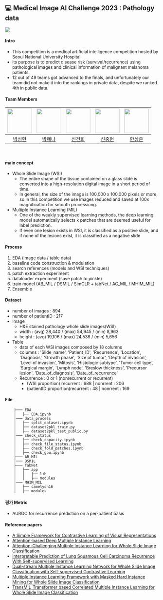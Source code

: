 ## 💻 **Medical Image AI Challenge 2023 : Pathology data**

<img src="https://github.com/MelanoMind/MAIC_2023_Pathology/assets/70469008/a08d5c4d-9bec-440e-870c-3417ccbdad13">

#### Intro

- This competition is a medical artificial intelligence competition hosted by Seoul National University Hospital
- its purpose is to predict disease risk (survival/recurrence) using pathological images and clinical information of malignant melanoma patients.
- 12 out of 49 teams got advanced to the finals, and unfortunately our team did not make it into the rankings in private data, despite we ranked 4th in public data.

#### Team Members

| <img src="https://avatars.githubusercontent.com/u/58927933?v=4" width="80"> | <img src="https://avatars.githubusercontent.com/u/70469008?v=4" width="80"> | <img src="https://avatars.githubusercontent.com/u/126538370?v=4" width="80"> | <img src="https://avatars.githubusercontent.com/u/78690390?v=4" width="80"> | <img src="https://avatars.githubusercontent.com/u/7111986?v=4" width="80"> |
| :-------------------------------------------------------------------------: | :-------------------------------------------------------------------------: | :--------------------------------------------------------------------------: | :-------------------------------------------------------------------------: | :------------------------------------------------------------------------: |
|                   [박성현](https://github.com/Puer-Hyun)                    |                  [박혜나](https://github.com/hyenagatha02)                  |                    [신건희](https://github.com/Rigel0718)                    |                  [신중현](https://github.com/Blackeyes0u0)                  |                    [한상준](https://github.com/jphan32)                    |

<br/>

#### main concept

- Whole Slide Image (WSI)
  - The entire shape of the tissue contained on a glass slide is converted into a high-resolution digital image in a short period of time.
  - In general, the size of the image is 100,000 x 100,000 pixels or more, so in this competition we use images reduced and saved at 100x magnification for smooth processiong.
- Multiple Instance Learning (MIL)
  - One of the weakly supervised learning methods, the deep learning model automatically selects k patches that are deemed useful for label prediction.
  - If even one lesion exists in WSI, it is classified as a positive slide, and if none of the lesions exist, it is classified as a negative slide

#### Process

1. EDA (image data / table data)
2. baseline code construction & modulation
3. search references (models and WSI techniques)
4. patch extraction experiment
5. dataloader experiment (save patch to pickle)
6. train model (AB_MIL / DSMIL / SimCLR + tabNet / AC_MIL / MHIM_MIL)
7. Ensemble

#### Dataset

- number of images : 894
- number of patientID : 217
- Image
  - H&E stained pathology whole slide images(WSI)
  - width : (avg) 28,440 / (max) 54,945 / (min) 8,963
  - height : (avg) 19,106 / (max) 24,538 / (min) 5,656
- Table
  - data of each WSI images composed by 18 columns
  - columns : 'Slide_name', 'Patient_ID', 'Recurrence', 'Location', 'Diagnosis',
    'Growth phase', 'Size of tumor', 'Depth of invasion', 'Level of invasion', 'Mitosis',
    'Histologic subtype', 'Tumor cell type', 'Surgical margin', 'Lymph node', 'Breslow thickness',
    'Precursor lesion', 'Date_of_diagnosis', 'Date_of_recurrence'
  - Recurrence : 0 or 1 (nonrecurrent or recurrent)
    - (WSI proportion) recurrent : 688 | nonrrent : 206
    - (patientID proportion)recurrent : 48 | nonrrent : 169

#### File

```
    ├─── EDA
    │   ├── EDA.ipynb
    │─── data_process
    │   ├── split_dataset.ipynb
    │   ├── dataset2pkl_train.py
    │   ├── dataset2pkl_test_public.py
    │─── check_status
    │   ├── check_capacity.ipynb
    │   ├── check_file_status.ipynb
    │   ├── check_fold_patches.ipynb
    │   ├── check_gpu.ipynb
    ├─── AB_MIL
    │─── DSMIL
    ├─── TabNet
    │   ├── app
    │   │   ├── lib
    │   │   ├── modules
    │─── MHIM_MIL
    │   ├── camelyon16
    │   ├── modules

```

#### 평가 Metric

- AUROC for recurrence prediction on a per-patient basis

#### Reference papers

- [A Simple Framework for Contrastive Learning of Visual Representations](https://arxiv.org/abs/2002.05709)
- [Attention-based Deep Multiple Instance Learning](https://arxiv.org/abs/1802.04712)
- [Attention-Challenging Multiple Instance Learning for Whole Slide Image Classification](https://arxiv.org/abs/2311.07125)
- [Interpretable Prediction of Lung Squamous Cell Carcinoma Recurrence With Self-supervised Learning](https://arxiv.org/abs/2203.12204)
- [Dual-stream Multiple Instance Learning Network for Whole Slide Image Classification with Self-supervised Contrastive Learning](https://arxiv.org/abs/2011.08939)
- [Multiple Instance Learning Framework with Masked Hard Instance Mining for Whole Slide Image Classification](https://arxiv.org/abs/2307.15254)
- [TransMIL_Transformer based Correlated Multiple Instance Learning for Whole Slide Image Classification](https://arxiv.org/abs/2106.00908)
